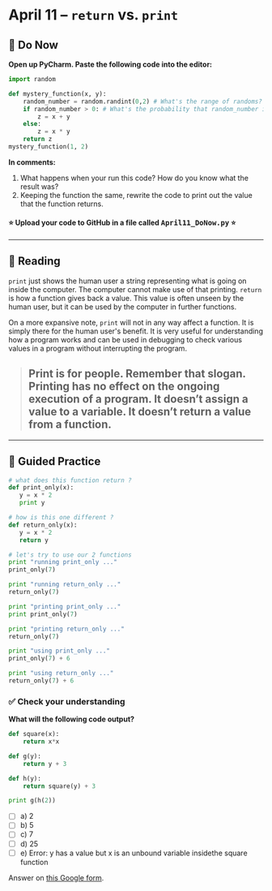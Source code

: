 # April 11 – <code>return</code> vs. <code>print</code>

## 🎯 Do Now
**Open up PyCharm. Paste the following code into the editor:**

```python
import random

def mystery_function(x, y):
    random_number = random.randint(0,2) # What's the range of randoms?
    if random_number > 0: # What's the probability that random_number is greater than 0?
        z = x + y
    else:
        z = x * y
    return z
mystery_function(1, 2)
```

**In comments:**

1. What happens when your run this code? How do you know what the result was?
2. Keeping the function the same, rewrite the code to print out the value that the function returns.

#### ⭐️ Upload your code to GitHub in a file called <kbd>April11_DoNow.py</kbd> ⭐️



---

## 📖 Reading
<code>print</code> just shows the human user a string representing what is going on inside the computer. The computer cannot make use of that printing. <code>return</code> is how a function gives back a value. This value is often unseen by the human user, but it can be used by the computer in further functions.

On a more expansive note, <code>print</code> will not in any way affect a function. It is simply there for the human user's benefit. It is very useful for understanding how a program works and can be used in debugging to check various values in a program without interrupting the program.

> ## Print is for people. Remember that slogan. Printing has no effect on the ongoing execution of a program. It doesn’t assign a value to a variable. It doesn’t return a value from a function.

---

## 🐍 Guided Practice
```python
# what does this function return ?
def print_only(x):
   y = x * 2
   print y

# how is this one different ?
def return_only(x):
   y = x * 2
   return y

# let's try to use our 2 functions
print "running print_only ..."
print_only(7)

print "running return_only ..."
return_only(7)

print "printing print_only ..."
print print_only(7)

print "printing return_only ..."
return_only(7)

print "using print_only ..."
print_only(7) + 6

print "using return_only ..."
return_only(7) + 6
```

### ✅ Check your understanding

**What will the following code output?**

```python
def square(x):
    return x*x

def g(y):
    return y + 3

def h(y):
    return square(y) + 3

print g(h(2))
```

- [ ] a) 2
- [ ] b) 5
- [ ] c) 7
- [ ] d) 25
- [ ] e) Error: y has a value but x is an unbound variable insidethe square function

Answer on [this Google form](https://docs.google.com/a/ms223.org/forms/d/1QsTK_Tlw1hIwoJenxGX5beEThv90lWFecT1_fJm_1s8/viewform#start=embed).

<!-- ## Independent Work
War!

War (Card Game)

1) Create a program that lets a user play the card game ['War'](http://www.pagat.com/war/war.html).

Your game should:

* Start with a given shuffled deck variable (shuffle function comes from python's random library, more details below)
* Ask for player1 and player2's names.
* Have a function `player_turn`, with the contract shown below:

```python
#player_turn: takes in a player name, player_name, and draws/removes a card from the deck, prints "user drew card x", and returns the value
#input: player_name, string
#output: string
```
* Have a function `compare_scores` that takes in the two strings representing the cards drawn and compares the card values. Make sure to write the contract for `compare_scores`!
* For simplicty Jacks will be represented as 11, Queens will be represented as 12, Kings will be represented as 13, and Aces will be represented as 14
* For simplicty the suit does not matter
* Include a while loop that keeps the game running until there are no cards in the deck.
* Keep track of the score.
* Declare the name of the winner and final score at the end of the game.

### Deck Shuffling

While seemingly simple-- shuffling a deck is a somewhat comoplicatd problem. Luckily, Python's random library has a built in shuffle algorithm. Feel free to read the documentation, but we have provided a simple wrapper function that will return to you a shuffled deck of cards.

```python

import random

# shuffled_deck: will returna shuffled deck to the user
#input:
#output: a list representing a shuffled deck
def shuffled_deck():
	basic_deck = range(2, 15) * 4
	random.shuffle(basic_deck)
	return basic_deck
```

###Bonus!
Instead of closing the program when the deck is empty, create a way for the user to play again. -->
